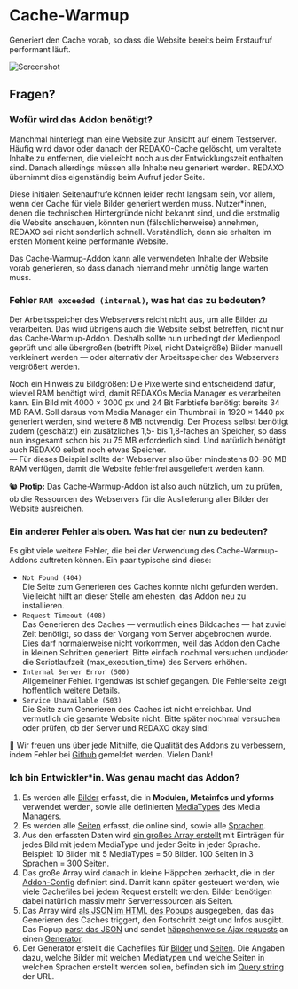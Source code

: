 # Cache-Warmup

Generiert den Cache vorab, so dass die Website bereits beim Erstaufruf performant läuft.

![Screenshot](https://raw.githubusercontent.com/FriendsOfREDAXO/cache-warmup/assets/cache-warmup.jpg)

## Fragen?

### Wofür wird das Addon benötigt?

Manchmal hinterlegt man eine Website zur Ansicht auf einem Testserver. Häufig wird davor oder danach der REDAXO-Cache gelöscht, um veraltete Inhalte zu entfernen, die vielleicht noch aus der Entwicklungszeit enthalten sind. Danach allerdings müssen alle Inhalte neu generiert werden. REDAXO übernimmt dies eigenständig beim Aufruf jeder Seite.

Diese initialen Seitenaufrufe können leider recht langsam sein, vor allem, wenn der Cache für viele Bilder generiert werden muss. Nutzer*innen, denen die technischen Hintergründe nicht bekannt sind, und die erstmalig die Website anschauen, könnten nun (fälschlicherweise) annehmen, REDAXO sei nicht sonderlich schnell. Verständlich, denn sie erhalten im ersten Moment keine performante Website.

Das Cache-Warmup-Addon kann alle verwendeten Inhalte der Website vorab generieren, so dass danach niemand mehr unnötig lange warten muss.

### Fehler `RAM exceeded (internal)`, was hat das zu bedeuten?

Der Arbeitsspeicher des Webservers reicht nicht aus, um alle Bilder zu verarbeiten. Das wird übrigens auch die Website selbst betreffen, nicht nur das Cache-Warmup-Addon. Deshalb sollte nun unbedingt der Medienpool geprüft und alle übergroßen (betrifft Pixel, nicht Dateigröße) Bilder manuell verkleinert werden — oder alternativ der Arbeitsspeicher des Webservers vergrößert werden.

Noch ein Hinweis zu Bildgrößen: Die Pixelwerte sind entscheidend dafür, wieviel RAM benötigt wird, damit REDAXOs Media Manager es verarbeiten kann. Ein Bild mit 4000 × 3000 px und 24 Bit Farbtiefe benötigt bereits 34 MB RAM. Soll daraus vom Media Manager ein Thumbnail in 1920 × 1440 px generiert werden, sind weitere 8 MB notwendig. Der Prozess selbst benötigt zudem (geschätzt) ein zusätzliches 1,5- bis 1,8-faches an Speicher, so dass nun insgesamt schon bis zu 75 MB erforderlich sind. Und natürlich benötigt auch REDAXO selbst noch etwas Speicher.  
— Für dieses Beispiel sollte der Webserver also über mindestens 80–90 MB RAM verfügen, damit die Website fehlerfrei ausgeliefert werden kann.

🐿 __Protip:__ Das Cache-Warmup-Addon ist also auch nützlich, um zu prüfen, ob die Ressourcen des Webservers für die Auslieferung aller Bilder der Website ausreichen.

### Ein anderer Fehler als oben. Was hat der nun zu bedeuten?

Es gibt viele weitere Fehler, die bei der Verwendung des Cache-Warmup-Addons auftreten können. Ein paar typische sind diese:

* `Not Found (404)`  
Die Seite zum Generieren des Caches konnte nicht gefunden werden. Vielleicht hilft an dieser Stelle am ehesten, das Addon neu zu installieren.
* `Request Timeout (408)`  
Das Generieren des Caches — vermutlich eines Bildcaches — hat zuviel Zeit benötigt, so dass der Vorgang vom Server abgebrochen wurde. Dies darf normalerweise nicht vorkommen, weil das Addon den Cache in kleinen Schritten generiert. Bitte einfach nochmal versuchen und/oder die Scriptlaufzeit (max\_execution\_time) des Servers erhöhen.
* `Internal Server Error (500)`  
Allgemeiner Fehler. Irgendwas ist schief gegangen. Die Fehlerseite zeigt hoffentlich weitere Details.
* `Service Unavailable (503)`  
Die Seite zum Generieren des Caches ist nicht erreichbar. Und vermutlich die gesamte Website nicht. Bitte später nochmal versuchen oder prüfen, ob der Server und REDAXO okay sind!

💯 Wir freuen uns über jede Mithilfe, die Qualität des Addons zu verbessern, indem Fehler bei [Github](https://github.com/FriendsOfREDAXO/cache-warmup/issues) gemeldet werden. Vielen Dank!

### Ich bin Entwickler*in. Was genau macht das Addon?

1. Es werden alle [Bilder](https://github.com/FriendsOfREDAXO/cache-warmup/blob/ebe96726650e681054e9773b0d83d3ef1b37d570/lib/selector.php#L24) erfasst, die in __Modulen, Metainfos und yforms__ verwendet werden, sowie alle definierten [MediaTypes](https://github.com/FriendsOfREDAXO/cache-warmup/blob/ebe96726650e681054e9773b0d83d3ef1b37d570/lib/selector.php#L180) des Media Managers.
2. Es werden alle [Seiten](https://github.com/FriendsOfREDAXO/cache-warmup/blob/ebe96726650e681054e9773b0d83d3ef1b37d570/lib/selector.php#L202) erfasst, die online sind, sowie alle [Sprachen](https://github.com/FriendsOfREDAXO/cache-warmup/blob/ebe96726650e681054e9773b0d83d3ef1b37d570/lib/selector.php#L249).
3. Aus den erfassten Daten wird [ein großes Array erstellt](https://github.com/FriendsOfREDAXO/cache-warmup/blob/ebe96726650e681054e9773b0d83d3ef1b37d570/lib/selector.php#L10) mit Einträgen für jedes Bild mit jedem MediaType und jeder Seite in jeder Sprache. Beispiel: 10 Bilder mit 5 MediaTypes = 50 Bilder. 100 Seiten in 3 Sprachen = 300 Seiten.
4. Das große Array wird danach in kleine Häppchen zerhackt, die in der [Addon-Config](https://github.com/FriendsOfREDAXO/cache-warmup/blob/ebe96726650e681054e9773b0d83d3ef1b37d570/boot.php#L3) definiert sind. Damit kann später gesteuert werden, wie viele Cachefiles bei jedem Request erstellt werden. Bilder benötigen dabei natürlich massiv mehr Serverressourcen als Seiten.
5. Das Array wird [als JSON im HTML des Popups](https://github.com/FriendsOfREDAXO/cache-warmup/blob/ebe96726650e681054e9773b0d83d3ef1b37d570/pages/warmup.php#L22) ausgegeben, das das Generieren des Caches triggert, den Fortschritt zeigt und Infos ausgibt. Das Popup [parst das JSON](https://github.com/FriendsOfREDAXO/cache-warmup/blob/ebe96726650e681054e9773b0d83d3ef1b37d570/assets/js/cache-warmup.js#L438) und sendet [häppchenweise Ajax requests](https://github.com/FriendsOfREDAXO/cache-warmup/blob/ebe96726650e681054e9773b0d83d3ef1b37d570/assets/js/cache-warmup.js#L348) an einen [Generator](https://github.com/FriendsOfREDAXO/cache-warmup/blob/ebe96726650e681054e9773b0d83d3ef1b37d570/pages/generator.php).
6. Der Generator erstellt die Cachefiles für [Bilder](https://github.com/FriendsOfREDAXO/cache-warmup/blob/ebe96726650e681054e9773b0d83d3ef1b37d570/lib/generator_images.php) und [Seiten](https://github.com/FriendsOfREDAXO/cache-warmup/blob/ebe96726650e681054e9773b0d83d3ef1b37d570/lib/generator_pages.php). Die Angaben dazu, welche Bilder mit welchen Mediatypen und welche Seiten in welchen Sprachen erstellt werden sollen, befinden sich im [Query string](https://github.com/FriendsOfREDAXO/cache-warmup/blob/ebe96726650e681054e9773b0d83d3ef1b37d570/pages/generator.php#L6) der URL.
